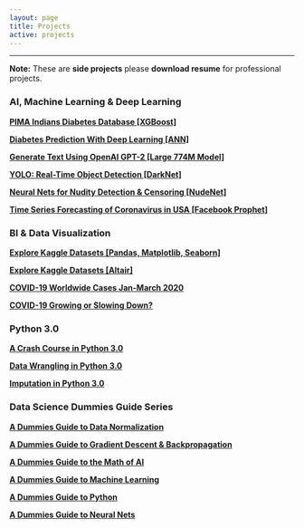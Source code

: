 ```yaml
---
layout: page
title: Projects
active: projects
---
```

___

**Note:** These are **side projects** please **download resume** for professional projects.

### AI, Machine Learning & Deep Learning

[**PIMA Indians Diabetes Database [XGBoost]**](https://nbviewer.jupyter.org/github/lahorekid/nbviewer1/blob/master/XGBoost%20%283%29.ipynb)

[**Diabetes Prediction With Deep Learning [ANN]**](https://nbviewer.jupyter.org/github/lahorekid/cnn/blob/master/Diabetes.ipynb)

[**Generate Text Using OpenAI GPT-2 [Large 774M Model]**](https://nbviewer.jupyter.org/github/lahorekid/cnn/blob/master/GPT_2.ipynb)

[**YOLO: Real-Time Object Detection [DarkNet]**](https://nbviewer.jupyter.org/github/lahorekid/cnn/blob/master/Object_detection.ipynb)

[**Neural Nets for Nudity Detection & Censoring [NudeNet]**](https://nbviewer.jupyter.org/github/lahorekid/cnn/blob/master/Nude_classifier.ipynb)

[**Time Series Forecasting of Coronavirus in USA [Facebook Prophet]**](https://nbviewer.jupyter.org/github/aanis/COVID-19-USA-Forecasting/blob/master/Coronavirus_Forecasting_for_USA.ipynb)

### BI & Data Visualization

[**Explore Kaggle Datasets [Pandas, Matplotlib, Seaborn]**](https://nbviewer.jupyter.org/github/lahorekid/nbviewer1/blob/master/Explore_Kaggle_Datasets_Using_Pandas%2C_Matplotlib_and_Seaborn.ipynb)

[**Explore Kaggle Datasets [Altair]**](https://nbviewer.jupyter.org/github/lahorekid/nbviewer1/blob/master/Altair_updated%20%281%29.ipynb)

[**COVID-19 Worldwide Cases Jan-March 2020**](/_posts/2000-01-01-covid.md)

[**COVID-19 Growing or Slowing Down?**](/_posts/2020-01-01-covgrowth.md)

### Python 3.0  

[**A Crash Course in Python 3.0**](https://nbviewer.jupyter.org/github/lahorekid/ufo/blob/master/Python_Course.ipynb)

[**Data Wrangling in Python 3.0**](https://nbviewer.jupyter.org/github/lahorekid/nbviewer1/blob/master/Data_Wrangling%20%281%29.ipynb)

[**Imputation in Python 3.0**](https://nbviewer.jupyter.org/github/lahorekid/nbviewer1/blob/master/Imputation%20%281%29.ipynb)

### Data Science Dummies Guide Series

[**A Dummies Guide to Data Normalization**](/_posts/2019-01-01-dummy-data.md)

[**A Dummies Guide to Gradient Descent & Backpropagation**](/_posts/2019-01-01-dummy-grad.md)

[**A Dummies Guide to the Math of AI**](/_posts/2019-01-01-dummy-math.md)

[**A Dummies Guide to Machine Learning**](/_posts/2019-01-01-dummy-ml.md)

[**A Dummies Guide to Python**](/_posts/2019-01-01-dummy-python.md)

[**A Dummies Guide to Neural Nets**](/_posts/2019-01-01-neural-net.md)






